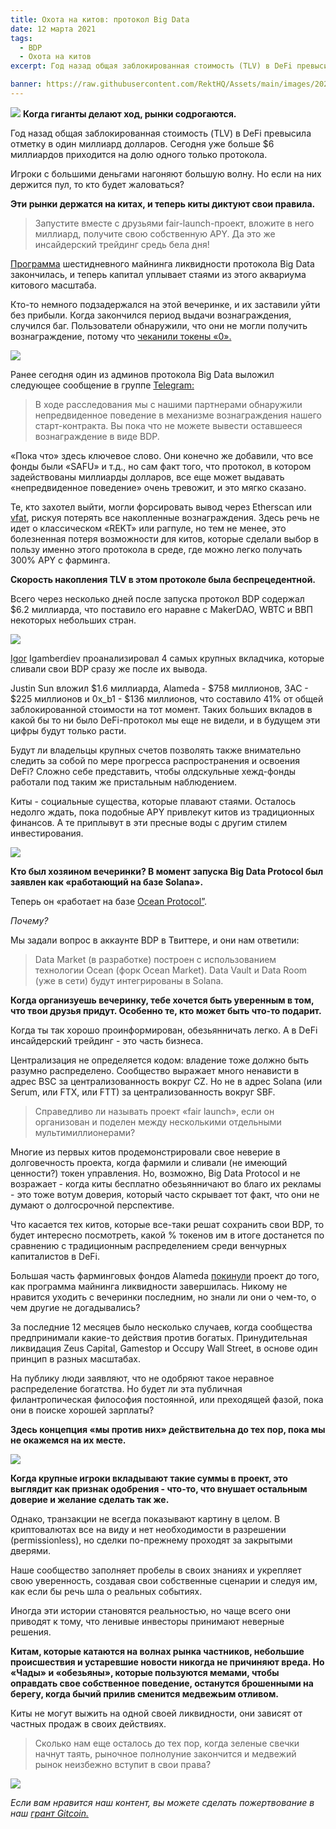 ```yaml
---
title: Охота на китов: протокол Big Data
date: 12 марта 2021
tags:
  - BDP
  - Охота на китов
excerpt: Год назад общая заблокированная стоимость (TLV) в DeFi превысила отметку в один миллиард долларов. Сегодня уже больше $6 миллиардов приходится на долю одного только протокола. Шестидневная программа майнинга ликвидности протокола Big Data завершена, и теперь капитал уплывает стаями из этого аквариума китового масштаба.

banner: https://raw.githubusercontent.com/RektHQ/Assets/main/images/2021/03/wh-header-twt.png
---
```

![](https://raw.githubusercontent.com/RektHQ/Assets/main/images/2021/03/wh-header-twt.png)
**Когда гиганты делают ход, рынки содрогаются.**

Год назад общая заблокированная стоимость (TLV) в DeFi превысила отметку в один миллиард долларов. Сегодня уже больше $6 миллиардов приходится на долю одного только протокола.

Игроки с большими деньгами нагоняют большую волну. Но если на них держится пул, то кто будет жаловаться?  

**Эти рынки держатся на китах, и теперь киты диктуют свои правила.**

>Запустите вместе с друзьями fair-launch-проект, вложите в него миллиард, получите свою собственную APY. Да это же инсайдерский трейдинг средь бела дня!  

[Программа](https://medium.com/big-data-protocol/big-data-protocols-liquidity-mining-program-and-token-metrics-9bfec9fe8c0a) шестидневного майнинга ликвидности протокола Big Data закончилась, и теперь капитал уплывает стаями из этого аквариума китового масштаба. 

Кто-то немного подзадержался на этой вечеринке, и их заставили уйти без прибыли. Когда закончился период выдачи вознаграждения, случился баг. Пользователи обнаружили, что они не могли получить вознаграждение, потому что [чеканили токены «0».](https://twitter.com/kendrick_tn/status/1370266061048737796?s=20)

![](https://raw.githubusercontent.com/RektHQ/Assets/main/images/2021/03/ww-cannot-mint.png)

Ранее сегодня один из админов протокола Big Data выложил следующее сообщение в группе [Telegram:](https://t.me/bigdataprotocol)

>В ходе расследования мы с нашими партнерами обнаружили непредвиденное поведение в механизме вознаграждения нашего старт-контракта. Вы пока что не можете вывести оставшееся вознаграждение в виде BDP.

«Пока что» здесь ключевое слово. Они конечно же добавили, что все фонды были «SAFU» и т.д., но сам факт того, что протокол, в котором задействованы миллиарды долларов, все еще может выдавать «непредвиденное поведение» очень тревожит, и это мягко сказано.

Те, кто захотел выйти, могли форсировать вывод через Etherscan или [vfat](https://vfat.tools/bdp/), рискуя потерять все накопленные вознаграждения. Здесь речь не идет о классическом «REKT» или рагпуле, но тем не менее, это болезненная потеря возможности для китов, которые сделали выбор в пользу именно этого протокола в среде, где можно легко получать 300% APY с фарминга. 

**Скорость накопления TLV в этом протоколе была беспрецедентной.** 

Всего через несколько дней после запуска протокол BDP содержал $6.2 миллиарда, что поставило его наравне с MakerDAO, WBTC и ВВП некоторых небольших стран.

![](https://raw.githubusercontent.com/RektHQ/Assets/main/images/2021/03/ww-bdp-uniswap.png)

[Igor](https://twitter.com/FrankResearcher/status/1368921367261876224?s=20) Igamberdiev проанализировал 4 самых крупных вкладчика, которые сливали свои BDP сразу же после их вывода.  

Justin Sun вложил $1.6 миллиарда, Alameda - $758 миллионов, 3AC - $225 миллионов и 0x_b1 - $136 миллионов, что составило 41% от общей заблокированной стоимости на тот момент. Таких больших вкладов в какой бы то ни было DeFi-протокол мы еще не видели, и в будущем эти цифры будут только расти.

Будут ли владельцы крупных счетов позволять также внимательно следить за собой по мере прогресса распространения и освоения DeFi?  Сложно себе представить, чтобы олдскульные хежд-фонды работали под таким же пристальным наблюдением. 

Киты - социальные существа, которые плавают стаями.  Осталось недолго ждать, пока подобные APY привлекут китов из традиционных финансов. А те приплывут в эти пресные воды с другим стилем инвестирования.

![](https://raw.githubusercontent.com/RektHQ/Assets/main/images/2021/03/ww-linebreak2.png)

**Кто был хозяином вечеринки? В момент запуска Big Data Protocol был заявлен как «работающий на базе Solana».**

Теперь он «работает на базе [Ocean Protocol”](https://twitter.com/icebergy_/status/1368919763641118727?s=20). 

_Почему?_

Мы задали вопрос в аккаунте BDP в Твиттере, и они нам ответили:

>Data Market (в разработке) построен с использованием технологии Ocean (форк Ocean Market).  Data Vault и Data Room (уже в сети) будут интегрированы в Solana.

**Когда организуешь вечеринку, тебе хочется быть уверенным в том, что твои друзья придут. Особенно те, кто может быть что-то подарит.** 

Когда ты так хорошо проинформирован, обезьянничать легко. А в DeFi инсайдерский трейдинг - это часть бизнеса.

Централизация не определяется кодом: владение тоже должно быть разумно распределено. Сообщество выражает много ненависти в адрес BSC за централизованность вокруг CZ. Но не в адрес Solana (или Serum, или FTX, или FTT) за централизованность вокруг SBF.

>Справедливо ли называть проект «fair launch», если он организован и поделен между несколькими отдельными мультимиллионерами?

Многие из первых китов продемонстрировали свое неверие в долговечность проекта, когда фармили и сливали (не имеющий ценности?) токен управления. Но, возможно, Big Data Protocol и не возражает - когда киты бесплатно обезьянничают во благо их рекламы - это тоже вотум доверия, который часто скрывает тот факт, что они не думают о долгосрочной перспективе.  

Что касается тех китов, которые все-таки решат сохранить свои BDP, то будет интересно посмотреть, какой % токенов им в итоге достанется по сравнению с традиционным распределением среди венчурных капиталистов в DeFi.

Большая часть фарминговых фондов Alameda [покинули](https://etherscan.io/tx/0x303aaa80ed82829959241443e0b245ad22d8d4458da5a3c59edb7ccedd87e081) проект до того, как программа майнинга ликвидности завершилась. Никому не нравится уходить с вечеринки последним, но знали ли они о чем-то, о чем другие не догадывались?

За последние 12 месяцев было несколько случаев, когда сообщества предпринимали какие-то действия против богатых. Принудительная ликвидация Zeus Capital, Gamestop и Occupy Wall Street, в основе один принцип в разных масштабах. 

На публику люди заявляют, что не одобряют такое неравное распределение богатства. Но будет ли эта публичная филантропическая философия постоянной, или преходящей фазой, пока они в поиске хорошей зарплаты? 

**Здесь концепция «мы против них» действительна до тех пор, пока мы не окажемся на их месте.**

![](https://raw.githubusercontent.com/RektHQ/Assets/main/images/2021/03/ww-linebreak-songs.png)

**Когда крупные игроки вкладывают такие суммы в проект, это выглядит как признак одобрения - что-то, что внушает остальным доверие и желание сделать так же.** 

Однако, транзакции не всегда показывают картину в целом. В криптовалютах все на виду и нет необходимости в разрешении (permissionless), но сделки по-прежнему проходят за закрытыми дверями.

Наше сообщество заполняет пробелы в своих знаниях и укрепляет свою уверенность, создавая свои собственные сценарии и следуя им, как если бы речь шла о реальных событиях. 

Иногда эти истории становятся реальностью, но чаще всего они приводят к тому, что ленивые инвесторы принимают неверные решения. 

**Китам, которые катаются на волнах рынка частников, небольшие происшествия и устаревшие новости никогда не причиняют вреда. Но «Чады» и «обезьяны», которые пользуются мемами, чтобы оправдать свое собственное поведение, останутся брошенными на берегу, когда бычий прилив сменится медвежьим отливом.**

Киты не могут выжить на одной своей ликвидности, они зависят от частных продаж в своих действиях.

>Сколько нам еще осталось до тех пор, когда зеленые свечки начнут таять, рыночное полнолуние закончится и медвежий рынок неизбежно вступит в свои права?

![](https://raw.githubusercontent.com/RektHQ/Assets/main/images/2021/03/ww-vector.png)

_Если вам нравится наш контент, вы можете сделать пожертвование в наш [грант Gitcoin.](https://gitcoin.co/grants/1632/rekt-the-dark-web-of-defi-journalism)_
